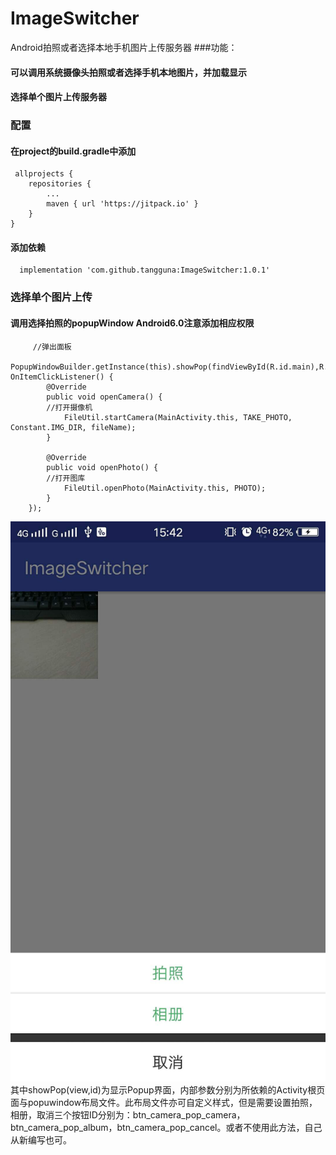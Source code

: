 # ImageSwitcher
Android拍照或者选择本地手机图片上传服务器
###功能：
#### 可以调用系统摄像头拍照或者选择手机本地图片，并加载显示
#### 选择单个图片上传服务器
### 配置
#### 在project的build.gradle中添加
     allprojects {
		repositories {
			...
			maven { url 'https://jitpack.io' }
		}
	}
#### 添加依赖
      implementation 'com.github.tangguna:ImageSwitcher:1.0.1'
### 选择单个图片上传
#### 调用选择拍照的popupWindow Android6.0注意添加相应权限
         //弹出面板
        PopupWindowBuilder.getInstance(this).showPop(findViewById(R.id.main),R.layout.camera_pop_menu).setOnItemClickListener(new    OnItemClickListener() {
            @Override
            public void openCamera() {
	        //打开摄像机
                FileUtil.startCamera(MainActivity.this, TAKE_PHOTO, Constant.IMG_DIR, fileName);
            }

            @Override
            public void openPhoto() {
	        //打开图库
                FileUtil.openPhoto(MainActivity.this, PHOTO);
            }
        });
![图片加载失败](https://github.com/tangguna/ImageSwitcher/blob/master/img/pic_popupwindow.jpg)
其中showPop(view,id)为显示Popup界面，内部参数分别为所依赖的Activity根页面与popuwindow布局文件。此布局文件亦可自定义样式，但是需要设置拍照，相册，取消三个按钮ID分别为：btn_camera_pop_camera，btn_camera_pop_album，btn_camera_pop_cancel。或者不使用此方法，自己从新编写也可。
 
